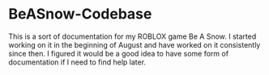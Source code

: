 # BeASnow-Codebase
This is a sort of documentation for my ROBLOX game Be A Snow. I started working on it in the beginning of August and have worked on it consistently since then. I figured it would be a good idea to have some form of documentation if I need to find help later.
